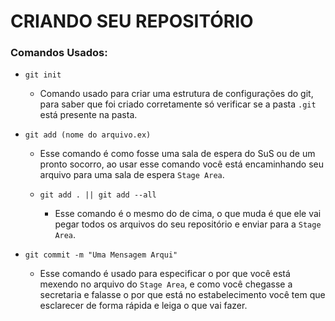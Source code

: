 # CRIANDO SEU REPOSITÓRIO

### Comandos Usados:

- `git init`
  - Comando usado para criar uma estrutura de configurações do git, para saber que foi criado corretamente só verificar se a pasta `.git` está presente na pasta.

- `git add (nome do arquivo.ex)`
  - Esse comando é como fosse uma sala de espera do SuS ou de um pronto socorro, ao usar esse comando você está encaminhando seu arquivo para uma sala de espera `Stage Area`.
  
  - `git add . || git add --all`
    - Esse comando é o mesmo do de cima, o que muda é que ele vai pegar todos os arquivos do seu repositório e enviar para a `Stage Area`. 
  
- `git commit -m "Uma Mensagem Arqui"`
  - Esse comando é usado para especificar o por que você está mexendo no arquivo do `Stage Area`, e como você chegasse a secretaria e falasse o por que está no estabelecimento você tem que esclarecer de forma rápida e leiga o que vai fazer.